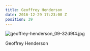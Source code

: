```yaml
---
title: Geoffrey Henderson
date: 2016-12-29 17:23:00 Z
position: 39
---
```


![geoffrey-henderson_09-32d9f4.jpg](/uploads/geoffrey-henderson_09-32d9f4.jpg)

Geoffrey Henderson
